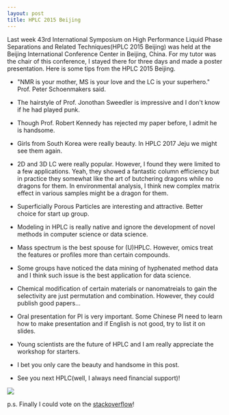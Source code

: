 ```yaml
---
layout: post
title: HPLC 2015 Beijing
---
```


Last week 43rd International Symposium on High Performance Liquid Phase Separations and Related Techniques(HPLC 2015 Beijing) was held at the Beijing International Conference Center in Beijing, China. For my tutor was the chair of this conference, I stayed there for three days and made a poster presentation. Here is some tips from the HPLC 2015 Beijing.

- "NMR is your mother, MS is your love and the LC is your superhero." Prof. Peter Schoenmakers said.

- The hairstyle of Prof. Jonothan Sweedler is impressive and I don't know if he had played punk.

- Though Prof. Robert Kennedy has rejected my paper before, I admit he is handsome. 

- Girls from South Korea were really beauty. In HPLC 2017 Jeju we might see them again.

- 2D and 3D LC were really popular. However, I found they were limited to a few applications. Yeah, they showed a fantastic column efficiency but in practice they somewhat like the art of butchering dragons while no dragons for them. In environmental analysis, I think new complex matrix effect in various samples might be a dragon for them. 

- Superficially Porous Particles are interesting and attractive. Better choice for start up group.

- Modeling in HPLC is really native and ignore the development of novel methods in computer science or data science.

- Mass spectrum is the best spouse for (U)HPLC. However, omics treat the features or profiles more than certain compounds. 

- Some groups have noticed the data mining of hyphenated method data and I think such issue is the best application for data science.

- Chemical modification of certain materials or nanomatreials to gain the selectivity are just permutation and combination. However, they could publish good papers...

- Oral presentation for PI is very important. Some Chinese PI need to learn how to make presentation and if English is not good, try to list it on slides.

- Young scientists are the future of HPLC and I am really appreciate the workshop for starters.

- I bet you only care the beauty and handsome in this post.

- See you next HPLC(well, I always need financial support)!

![](http://yufree.cn/blog/figure/hplc2015.jpg)

p.s. Finally I could vote on the [stackoverflow](http://stackoverflow.com/users/3083491/yufree)!
